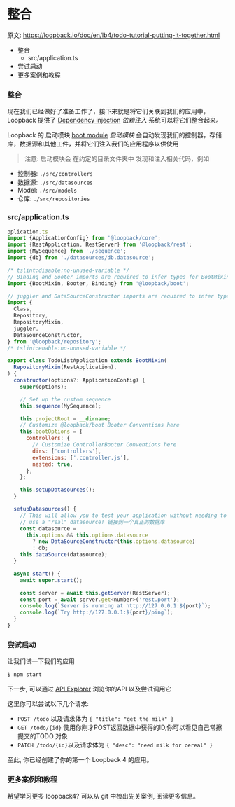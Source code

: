 # 整合

原文: <https://loopback.io/doc/en/lb4/todo-tutorial-putting-it-together.html>

- 整合
  - src/application.ts
- 尝试启动
- 更多案例和教程

### 整合

现在我们已经做好了准备工作了，接下来就是将它们关联到我们的应用中，
Loopback 提供了 [Dependency injection](https://loopback.io/doc/en/lb4/Dependency-injection.html) _依赖注入_ 系统可以将它们整合起来。  

Loopback 的 启动模块 [boot module](https://github.com/strongloop/loopback-next/tree/master/packages/boot) _启动模块_
会自动发现我们的控制器，存储库，数据源和其他工件，并将它们注入我们的应用程序以供使用


> 注意: 启动模块会 在约定的目录文件夹中 发现和注入相关代码，例如
  - 控制器: `./src/controllers` 
  - 数据源: `./src/datasources`
  - Model: `./src/models`
  - 仓库: `./src/repositories`


### src/application.ts


```js
pplication.ts
import {ApplicationConfig} from '@loopback/core';
import {RestApplication, RestServer} from '@loopback/rest';
import {MySequence} from './sequence';
import {db} from './datasources/db.datasource';

/* tslint:disable:no-unused-variable */
// Binding and Booter imports are required to infer types for BootMixin!
import {BootMixin, Booter, Binding} from '@loopback/boot';

// juggler and DataSourceConstructor imports are required to infer types for RepositoryMixin!
import {
  Class,
  Repository,
  RepositoryMixin,
  juggler,
  DataSourceConstructor,
} from '@loopback/repository';
/* tslint:enable:no-unused-variable */

export class TodoListApplication extends BootMixin(
  RepositoryMixin(RestApplication),
) {
  constructor(options?: ApplicationConfig) {
    super(options);

    // Set up the custom sequence
    this.sequence(MySequence);

    this.projectRoot = __dirname;
    // Customize @loopback/boot Booter Conventions here
    this.bootOptions = {
      controllers: {
        // Customize ControllerBooter Conventions here
        dirs: ['controllers'],
        extensions: ['.controller.js'],
        nested: true,
      },
    };

    this.setupDatasources();
  }

  setupDatasources() {
    // This will allow you to test your application without needing to
    // use a "real" datasource! 链接到一个真正的数据库
    const datasource =
      this.options && this.options.datasource
        ? new DataSourceConstructor(this.options.datasource)
        : db;
    this.dataSource(datasource);
  }

  async start() {
    await super.start();

    const server = await this.getServer(RestServer);
    const port = await server.get<number>('rest.port');
    console.log(`Server is running at http://127.0.0.1:${port}`);
    console.log(`Try http://127.0.0.1:${port}/ping`);
  }
}
```

### 尝试启动
让我们试一下我们的应用

```bash
$ npm start
```

下一步, 可以通过 [API Explorer](http://localhost:3000/swagger-ui) 浏览你的API 以及尝试调用它

这里你可以尝试以下几个请求:
- `POST /todo` 以及请求体为 `{ "title": "get the milk" }`
- `GET /todo/{id}` 使用你刚才POST返回数据中获得的ID,你可以看见自己常擦提交的TODO 对象
- `PATCH /todo/{id}`以及请求体为 `{ "desc": "need milk for cereal" }`

至此, 你已经创建了你的第一个 Loopback 4 的应用。

### 更多案例和教程

 希望学习更多 loopback4? 可以从 git 中检出先关案例, 阅读更多信息。